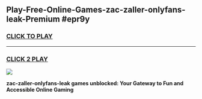 
## Play-Free-Online-Games-zac-zaller-onlyfans-leak-Premium #epr9y
<h3>
<a href="https://premium.freeplayer.one?title=zac-zaller-onlyfans-leak&ref=8M">CLICK TO PLAY</a></h3>
<hr>

<h3>
<a href="https://premium.freeplayer.one?title=zac-zaller-onlyfans-leak&ref=8M">CLICK 2 PLAY</a>
  
</h3>

<a href="https://premium.freeplayer.one?title=zac-zaller-onlyfans-leak&ref=8M"><img src="https://clearcache.store/games.png"></a>


**zac-zaller-onlyfans-leak games unblocked: Your Gateway to Fun and Accessible Online Gaming**
